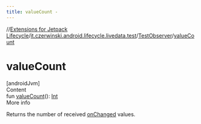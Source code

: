 ```yaml
---
title: valueCount -
---
```

//[Extensions for Jetpack Lifecycle](../../../index.md)/[it.czerwinski.android.lifecycle.livedata.test](../index.md)/[TestObserver](index.md)/[valueCount](value-count.md)



# valueCount  
[androidJvm]  
Content  
fun [valueCount](value-count.md)(): [Int](https://kotlinlang.org/api/latest/jvm/stdlib/kotlin/-int/index.html)  
More info  


Returns the number of received [onChanged](on-changed.md) values.

  



